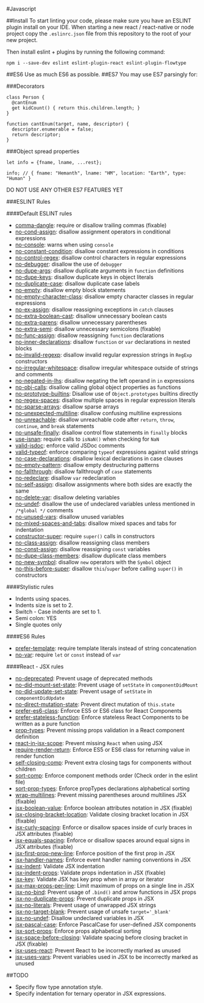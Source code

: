 #Javascript

##Install
To start linting your code, please make sure you have an ESLINT plugin install on your IDE.
When starting a new react / react-native or node project copy the ```.eslinrc.json``` file from this repository to the root of your new project.

Then install eslint + plugins by running the following command:
```
npm i --save-dev eslint eslint-plugin-react eslint-plugin-flowtype
```

##ES6
Use as much ES6 as possible.
##ES7
You may use ES7 parsingly for:

###Decorators

```
class Person {
  @cantEnum
  get kidCount() { return this.children.length; }
}

function cantEnum(target, name, descriptor) {
  descriptor.enumerable = false;
  return descriptor;
}
``` 
###Object spread properties

```
let info = {fname, lname, ...rest};

info; // { fname: "Hemanth", lname: "HM", location: "Earth", type: "Human" }
```

DO NOT USE ANY OTHER ES7 FEATURES YET

###ESLINT Rules

####Default ESLINT rules
* [comma-dangle](http://eslint.org/docs/rules/comma-dangle): require or disallow trailing commas  (fixable)
* [no-cond-assign](http://eslint.org/docs/rules/no-cond-assign): disallow assignment operators in conditional expressions 
* [no-console](http://eslint.org/docs/rules/no-console): warns when  using `console` 
* [no-constant-condition](http://eslint.org/docs/rules/no-constant-condition): disallow constant expressions in conditions 
* [no-control-regex](http://eslint.org/docs/rules/no-control-regex): disallow control characters in regular expressions 
* [no-debugger](http://eslint.org/docs/rules/no-debugger): disallow the use of `debugger` 
* [no-dupe-args](http://eslint.org/docs/rules/no-dupe-args): disallow duplicate arguments in `function` definitions 
* [no-dupe-keys](http://eslint.org/docs/rules/no-dupe-keys): disallow duplicate keys in object literals 
* [no-duplicate-case](http://eslint.org/docs/rules/no-duplicate-case): disallow duplicate case labels 
* [no-empty](http://eslint.org/docs/rules/no-empty): disallow empty block statements 
* [no-empty-character-class](http://eslint.org/docs/rules/no-empty-character-class): disallow empty character classes in regular expressions 
* [no-ex-assign](http://eslint.org/docs/rules/no-ex-assign): disallow reassigning exceptions in `catch` clauses 
* [no-extra-boolean-cast](http://eslint.org/docs/rules/no-extra-boolean-cast): disallow unnecessary boolean casts 
* [no-extra-parens](http://eslint.org/docs/rules/no-extra-parens): disallow unnecessary parentheses
* [no-extra-semi](http://eslint.org/docs/rules/no-extra-semi): disallow unnecessary semicolons  (fixable)
* [no-func-assign](http://eslint.org/docs/rules/no-func-assign): disallow reassigning `function` declarations 
* [no-inner-declarations](http://eslint.org/docs/rules/no-inner-declarations): disallow `function` or `var` declarations in nested blocks 
* [no-invalid-regexp](http://eslint.org/docs/rules/no-invalid-regexp): disallow invalid regular expression strings in `RegExp` constructors 
* [no-irregular-whitespace](http://eslint.org/docs/rules/no-irregular-whitespace): disallow irregular whitespace outside of strings and comments 
* [no-negated-in-lhs](http://eslint.org/docs/rules/no-negated-in-lhs): disallow negating the left operand in `in` expressions 
* [no-obj-calls](http://eslint.org/docs/rules/no-obj-calls): disallow calling global object properties as functions 
* [no-prototype-builtins](http://eslint.org/docs/rules/no-prototype-builtins): Disallow use of `Object.prototypes` builtins directly
* [no-regex-spaces](http://eslint.org/docs/rules/no-regex-spaces): disallow multiple spaces in regular expression literals 
* [no-sparse-arrays](http://eslint.org/docs/rules/no-sparse-arrays): disallow sparse arrays 
* [no-unexpected-multiline](http://eslint.org/docs/rules/no-unexpected-multiline): disallow confusing multiline expressions 
* [no-unreachable](http://eslint.org/docs/rules/no-unreachable): disallow unreachable code after `return`, `throw`, `continue`, and `break` statements 
* [no-unsafe-finally](http://eslint.org/docs/rules/no-unsafe-finally): disallow control flow statements in `finally` blocks
* [use-isnan](http://eslint.org/docs/rules/use-isnan): require calls to `isNaN()` when checking for `NaN` 
* [valid-jsdoc](http://eslint.org/docs/rules/valid-jsdoc): enforce valid JSDoc comments
* [valid-typeof](http://eslint.org/docs/rules/valid-typeof): enforce comparing `typeof` expressions against valid strings 
* [no-case-declarations](http://eslint.org/docs/rules/no-case-declarations): disallow lexical declarations in case clauses 
* [no-empty-pattern](http://eslint.org/docs/rules/no-empty-pattern): disallow empty destructuring patterns
* [no-fallthrough](http://eslint.org/docs/rules/no-fallthrough): disallow fallthrough of `case` statements
* [no-redeclare](http://eslint.org/docs/rules/no-redeclare): disallow `var` redeclaration
* [no-self-assign](http://eslint.org/docs/rules/no-self-assign): disallow assignments where both sides are exactly the same
* [no-delete-var](http://eslint.org/docs/rules/no-delete-var): disallow deleting variables
* [no-undef](http://eslint.org/docs/rules/no-undef): disallow the use of undeclared variables unless mentioned in `/*global */` comments
* [no-unused-vars](http://eslint.org/docs/rules/no-unused-vars): disallow unused variables
* [no-mixed-spaces-and-tabs](http://eslint.org/docs/rules/no-mixed-spaces-and-tabs): disallow mixed spaces and tabs for indentation
* [constructor-super](http://eslint.org/docs/rules/constructor-super): require `super()` calls in constructors
* [no-class-assign](http://eslint.org/docs/rules/no-class-assign): disallow reassigning class members
* [no-const-assign](http://eslint.org/docs/rules/no-const-assign): disallow reassigning `const` variables
* [no-dupe-class-members](http://eslint.org/docs/rules/no-dupe-class-members): disallow duplicate class members
* [no-new-symbol](http://eslint.org/docs/rules/no-new-symbol): disallow `new` operators with the `Symbol` object
* [no-this-before-super](http://eslint.org/docs/rules/no-this-before-super): disallow `this`/`super` before calling `super()` in constructors

####Stylistic rules
* Indents using spaces.
* Indents size is set to 2.
* Switch - Case indents are set to 1.
* Semi colon: YES
* Single quotes only

####ES6 Rules
* [prefer-template](http://eslint.org/docs/rules/prefer-template): require template literals instead of string concatenation
* [no-var](http://eslint.org/docs/rules/no-var.md): require `let` or `const` instead of `var`

####React - JSX rules

* [no-deprecated](docs/rules/no-deprecated.md): Prevent usage of deprecated methods
* [no-did-mount-set-state](docs/rules/no-did-mount-set-state.md): Prevent usage of `setState` in `componentDidMount`
* [no-did-update-set-state](docs/rules/no-did-update-set-state.md): Prevent usage of `setState` in `componentDidUpdate`
* [no-direct-mutation-state](docs/rules/no-direct-mutation-state.md): Prevent direct mutation of `this.state`
* [prefer-es6-class](docs/rules/prefer-es6-class.md): Enforce ES5 or ES6 class for React Components
* [prefer-stateless-function](docs/rules/prefer-stateless-function.md): Enforce stateless React Components to be written as a pure function
* [prop-types](docs/rules/prop-types.md): Prevent missing props validation in a React component definition
* [react-in-jsx-scope](docs/rules/react-in-jsx-scope.md): Prevent missing `React` when using JSX
* [require-render-return](docs/rules/require-render-return.md): Enforce ES5 or ES6 class for returning value in render function
* [self-closing-comp](docs/rules/self-closing-comp.md): Prevent extra closing tags for components without children
* [sort-comp](docs/rules/sort-comp.md): Enforce component methods order (Check order in the eslint file)
* [sort-prop-types](docs/rules/sort-prop-types.md): Enforce propTypes declarations alphabetical sorting
* [wrap-multilines](docs/rules/wrap-multilines.md): Prevent missing parentheses around multilines JSX (fixable)
* [jsx-boolean-value](docs/rules/jsx-boolean-value.md): Enforce boolean attributes notation in JSX (fixable)
* [jsx-closing-bracket-location](docs/rules/jsx-closing-bracket-location.md): Validate closing bracket location in JSX (fixable)
* [jsx-curly-spacing](docs/rules/jsx-curly-spacing.md): Enforce or disallow spaces inside of curly braces in JSX attributes (fixable)
* [jsx-equals-spacing](docs/rules/jsx-equals-spacing.md): Enforce or disallow spaces around equal signs in JSX attributes (fixable)
* [jsx-first-prop-new-line](docs/rules/jsx-first-prop-new-line.md): Enforce position of the first prop in JSX
* [jsx-handler-names](docs/rules/jsx-handler-names.md): Enforce event handler naming conventions in JSX
* [jsx-indent](docs/rules/jsx-indent.md): Validate JSX indentation
* [jsx-indent-props](docs/rules/jsx-indent-props.md): Validate props indentation in JSX (fixable)
* [jsx-key](docs/rules/jsx-key.md): Validate JSX has key prop when in array or iterator
* [jsx-max-props-per-line](docs/rules/jsx-max-props-per-line.md): Limit maximum of props on a single line in JSX
* [jsx-no-bind](docs/rules/jsx-no-bind.md): Prevent usage of `.bind()` and arrow functions in JSX props
* [jsx-no-duplicate-props](docs/rules/jsx-no-duplicate-props.md): Prevent duplicate props in JSX
* [jsx-no-literals](docs/rules/jsx-no-literals.md): Prevent usage of unwrapped JSX strings
* [jsx-no-target-blank](docs/rules/jsx-no-target-blank.md): Prevent usage of unsafe `target='_blank'`
* [jsx-no-undef](docs/rules/jsx-no-undef.md): Disallow undeclared variables in JSX
* [jsx-pascal-case](docs/rules/jsx-pascal-case.md): Enforce PascalCase for user-defined JSX components
* [jsx-sort-props](docs/rules/jsx-sort-props.md): Enforce props alphabetical sorting
* [jsx-space-before-closing](docs/rules/jsx-space-before-closing.md): Validate spacing before closing bracket in JSX (fixable)
* [jsx-uses-react](docs/rules/jsx-uses-react.md): Prevent React to be incorrectly marked as unused
* [jsx-uses-vars](docs/rules/jsx-uses-vars.md): Prevent variables used in JSX to be incorrectly marked as unused


##TODO

* Specify flow type annotation style.
* Specify indentation for ternary operator in JSX expressions.